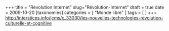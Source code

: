 +++
title = "Révolution Internet"
slug="Révolution-Internet"
draft = true
date = 2009-10-20
[taxonomies]
categories = [ "Monde libre" ]
tags = [  ]
+++
http://interstices.info/jcms/c_33030/les-nouvelles-technologies-revolution-culturelle-et-cognitive